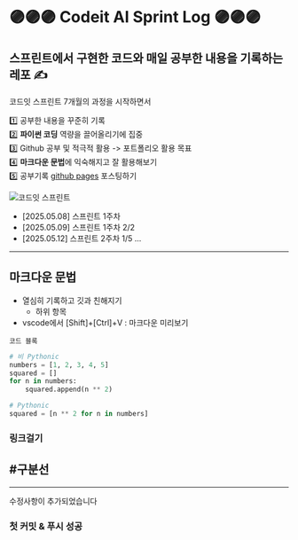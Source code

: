 # 🟣🟣🟣 Codeit AI Sprint Log 🟣🟣🟣
## 스프린트에서 구현한 코드와 매일 공부한 내용을 기록하는 레포 ✍

코드잇 스프린트 7개월의 과정을 시작하면서

1️⃣ 공부한 내용을 꾸준히 기록  
2️⃣ **파이썬 코딩** 역량을 끌어올리기에 집중  
3️⃣ Github 공부 및 적극적 활용 -> 포트폴리오 활용 목표  
4️⃣ **마크다운 문법**에 익숙해지고 잘 활용해보기    
5️⃣ 공부기록 [github pages](https://soohyun-chris-jeon.github.io/) 포스팅하기  

![코드잇 스프린트](https://img1.daumcdn.net/thumb/R750x0/?scode=mtistory2&fname=https%3A%2F%2Fblog.kakaocdn.net%2Fdn%2F4qgsr%2FbtsFEtondnt%2FXoFKqUvKEaFyQubZZyLIPk%2Fimg.png)

- [2025.05.08] 스프린트 1주차
- [2025.05.09] 스프린트 1주차 2/2
- [2025.05.12] 스프린트 2주차 1/5
...
---

## 마크다운 문법
* 열심히 기록하고 깃과 친해지기
  * 하위 항목 
* vscode에서 [Shift]+[Ctrl]+V : 마크다운 미리보기

`코드 블록`
```python
# 비 Pythonic
numbers = [1, 2, 3, 4, 5]
squared = []
for n in numbers:
    squared.append(n ** 2)

# Pythonic
squared = [n ** 2 for n in numbers]
```

### 링크걸기

## #구분선
---

수정사항이 추가되었습니다
### 첫 커밋 & 푸시 성공
